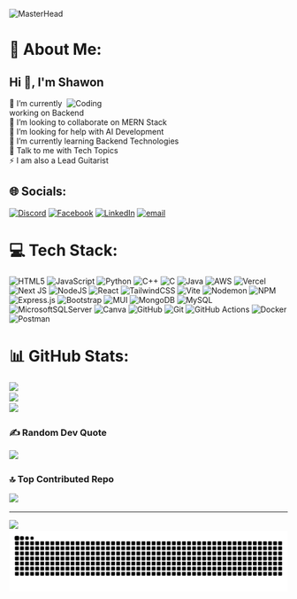![MasterHead](https://user-images.githubusercontent.com/74038190/213866269-5d00981c-7c98-46d7-8a8e-16f462f15227.gif)
# 💫 About Me: 
<h2 align="left">Hi 👋, I'm Shawon</h2>
<img align="right" alt="Coding" width="400" src="https://media.giphy.com/media/bJ4TVNYNUympPgcpem/giphy.gif?cid=790b7611zf76h25yx7ty7zfgjf5r421d6ep8gmit827pocfv&ep=v1_gifs_search&rid=giphy.gif&ct=g">
🔭 I’m currently working on Backend<br>👯 I’m looking to collaborate on MERN Stack<br>🤝 I’m looking for help with AI Development<br>🌱 I’m currently learning Backend Technologies<br>💬 Talk to me with Tech Topics<br>⚡ I am also a Lead Guitarist 


## 🌐 Socials:
[![Discord](https://img.shields.io/badge/Discord-%237289DA.svg?logo=discord&logoColor=white)](https://discord.gg/shawon0728) [![Facebook](https://img.shields.io/badge/Facebook-%231877F2.svg?logo=Facebook&logoColor=white)](https://facebook.com/shawon0005000) [![LinkedIn](https://img.shields.io/badge/LinkedIn-%230077B5.svg?logo=linkedin&logoColor=white)](https://linkedin.com/in/shawon-hossain-4461a4258) [![email](https://img.shields.io/badge/Email-D14836?logo=gmail&logoColor=white)](mailto:shawonh986@gmail.com) 


# 💻 Tech Stack:
![HTML5](https://img.shields.io/badge/html5-%23E34F26.svg?style=for-the-badge&logo=html5&logoColor=white) ![JavaScript](https://img.shields.io/badge/javascript-%23323330.svg?style=for-the-badge&logo=javascript&logoColor=%23F7DF1E) ![Python](https://img.shields.io/badge/python-3670A0?style=for-the-badge&logo=python&logoColor=ffdd54) ![C++](https://img.shields.io/badge/c++-%2300599C.svg?style=for-the-badge&logo=c%2B%2B&logoColor=white) ![C](https://img.shields.io/badge/c-%2300599C.svg?style=for-the-badge&logo=c&logoColor=white) ![Java](https://img.shields.io/badge/java-%23ED8B00.svg?style=for-the-badge&logo=openjdk&logoColor=white) ![AWS](https://img.shields.io/badge/AWS-%23FF9900.svg?style=for-the-badge&logo=amazon-aws&logoColor=white) ![Vercel](https://img.shields.io/badge/vercel-%23000000.svg?style=for-the-badge&logo=vercel&logoColor=white) ![Next JS](https://img.shields.io/badge/Next-black?style=for-the-badge&logo=next.js&logoColor=white) ![NodeJS](https://img.shields.io/badge/node.js-6DA55F?style=for-the-badge&logo=node.js&logoColor=white) ![React](https://img.shields.io/badge/react-%2320232a.svg?style=for-the-badge&logo=react&logoColor=%2361DAFB) ![TailwindCSS](https://img.shields.io/badge/tailwindcss-%2338B2AC.svg?style=for-the-badge&logo=tailwind-css&logoColor=white) ![Vite](https://img.shields.io/badge/vite-%23646CFF.svg?style=for-the-badge&logo=vite&logoColor=white) ![Nodemon](https://img.shields.io/badge/NODEMON-%23323330.svg?style=for-the-badge&logo=nodemon&logoColor=%BBDEAD) ![NPM](https://img.shields.io/badge/NPM-%23CB3837.svg?style=for-the-badge&logo=npm&logoColor=white) ![Express.js](https://img.shields.io/badge/express.js-%23404d59.svg?style=for-the-badge&logo=express&logoColor=%2361DAFB) ![Bootstrap](https://img.shields.io/badge/bootstrap-%238511FA.svg?style=for-the-badge&logo=bootstrap&logoColor=white) ![MUI](https://img.shields.io/badge/MUI-%230081CB.svg?style=for-the-badge&logo=mui&logoColor=white) ![MongoDB](https://img.shields.io/badge/MongoDB-%234ea94b.svg?style=for-the-badge&logo=mongodb&logoColor=white) ![MySQL](https://img.shields.io/badge/mysql-4479A1.svg?style=for-the-badge&logo=mysql&logoColor=white) ![MicrosoftSQLServer](https://img.shields.io/badge/Microsoft%20SQL%20Server-CC2927?style=for-the-badge&logo=microsoft%20sql%20server&logoColor=white) ![Canva](https://img.shields.io/badge/Canva-%2300C4CC.svg?style=for-the-badge&logo=Canva&logoColor=white) ![GitHub](https://img.shields.io/badge/github-%23121011.svg?style=for-the-badge&logo=github&logoColor=white) ![Git](https://img.shields.io/badge/git-%23F05033.svg?style=for-the-badge&logo=git&logoColor=white) ![GitHub Actions](https://img.shields.io/badge/github%20actions-%232671E5.svg?style=for-the-badge&logo=githubactions&logoColor=white) ![Docker](https://img.shields.io/badge/docker-%230db7ed.svg?style=for-the-badge&logo=docker&logoColor=white) ![Postman](https://img.shields.io/badge/Postman-FF6C37?style=for-the-badge&logo=postman&logoColor=white)
# 📊 GitHub Stats:
![](https://github-readme-stats.vercel.app/api?username=shawon986&theme=neon&hide_border=false&include_all_commits=false&count_private=false)<br/>
![](https://nirzak-streak-stats.vercel.app/?user=shawon986&theme=neon&hide_border=false)<br/>
![](https://github-readme-stats.vercel.app/api/top-langs/?username=shawon986&theme=neon&hide_border=false&include_all_commits=false&count_private=false&layout=compact)

### ✍️ Random Dev Quote
![](https://quotes-github-readme.vercel.app/api?type=horizontal&theme=dark)

### 🔝 Top Contributed Repo
![](https://github-contributor-stats.vercel.app/api?username=shawon986&limit=5&theme=neon&combine_all_yearly_contributions=true)

---
[![](https://visitcount.itsvg.in/api?id=shawon986&icon=6&color=4)](https://visitcount.itsvg.in)
<picture>
  <source media="(prefers-color-scheme: dark)" srcset="https://raw.githubusercontent.com/shawon986/shawon986/output/github-snake-dark.svg" />
  <source media="(prefers-color-scheme: light)" srcset="https://raw.githubusercontent.com/shawon986/shawon986/output/github-snake.svg" />
  <img alt="github-snake" src="https://raw.githubusercontent.com/shawon986/shawon986/output/github-snake.svg" />
</picture>

<!-- Proudly created with GPRM ( https://gprm.itsvg.in ) -->
